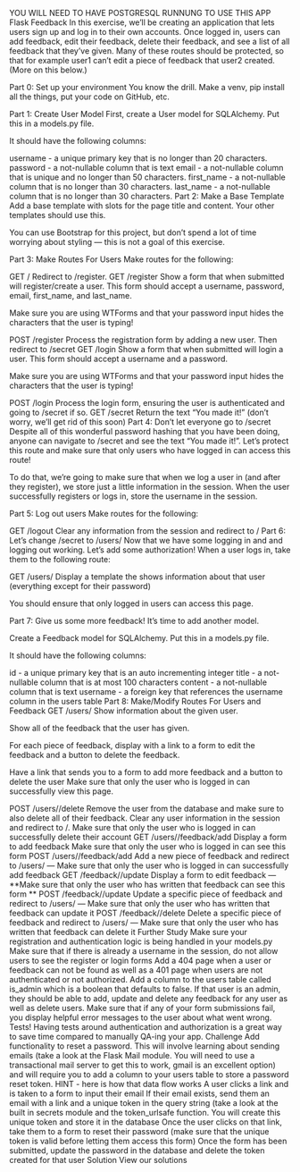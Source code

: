 YOU WILL NEED TO HAVE POSTGRESQL RUNNUNG TO USE THIS APP
Flask Feedback
In this exercise, we’ll be creating an application that lets users sign up and log in to their own accounts. Once logged in, users can add feedback, edit their feedback, delete their feedback, and see a list of all feedback that they’ve given. Many of these routes should be protected, so that for example user1 can’t edit a piece of feedback that user2 created. (More on this below.)

Part 0: Set up your environment
You know the drill. Make a venv, pip install all the things, put your code on GitHub, etc.

Part 1: Create User Model
First, create a User model for SQLAlchemy. Put this in a models.py file.

It should have the following columns:

username - a unique primary key that is no longer than 20 characters.
password - a not-nullable column that is text
email - a not-nullable column that is unique and no longer than 50 characters.
first_name - a not-nullable column that is no longer than 30 characters.
last_name - a not-nullable column that is no longer than 30 characters.
Part 2: Make a Base Template
Add a base template with slots for the page title and content. Your other templates should use this.

You can use Bootstrap for this project, but don’t spend a lot of time worrying about styling — this is not a goal of this exercise.

Part 3: Make Routes For Users
Make routes for the following:

GET /
Redirect to /register.
GET /register
Show a form that when submitted will register/create a user. This form should accept a username, password, email, first_name, and last_name.

Make sure you are using WTForms and that your password input hides the characters that the user is typing!

POST /register
Process the registration form by adding a new user. Then redirect to /secret
GET /login
Show a form that when submitted will login a user. This form should accept a username and a password.

Make sure you are using WTForms and that your password input hides the characters that the user is typing!

POST /login
Process the login form, ensuring the user is authenticated and going to /secret if so.
GET /secret
Return the text “You made it!” (don’t worry, we’ll get rid of this soon)
Part 4: Don’t let everyone go to /secret
Despite all of this wonderful password hashing that you have been doing, anyone can navigate to /secret and see the text “You made it!”. Let’s protect this route and make sure that only users who have logged in can access this route!

To do that, we’re going to make sure that when we log a user in (and after they register), we store just a little information in the session. When the user successfully registers or logs in, store the username in the session.

Part 5: Log out users
Make routes for the following:

GET /logout
Clear any information from the session and redirect to /
Part 6: Let’s change /secret to /users/<username>
Now that we have some logging in and and logging out working. Let’s add some authorization! When a user logs in, take them to the following route:

GET /users/<username>
Display a template the shows information about that user (everything except for their password)

You should ensure that only logged in users can access this page.

Part 7: Give us some more feedback!
It’s time to add another model.

Create a Feedback model for SQLAlchemy. Put this in a models.py file.

It should have the following columns:

id - a unique primary key that is an auto incrementing integer
title - a not-nullable column that is at most 100 characters
content - a not-nullable column that is text
username - a foreign key that references the username column in the users table
Part 8: Make/Modify Routes For Users and Feedback
GET /users/<username>
Show information about the given user.

Show all of the feedback that the user has given.

For each piece of feedback, display with a link to a form to edit the feedback and a button to delete the feedback.

Have a link that sends you to a form to add more feedback and a button to delete the user Make sure that only the user who is logged in can successfully view this page.

POST /users/<username>/delete
Remove the user from the database and make sure to also delete all of their feedback. Clear any user information in the session and redirect to /. Make sure that only the user who is logged in can successfully delete their account
GET /users/<username>/feedback/add
Display a form to add feedback Make sure that only the user who is logged in can see this form
POST /users/<username>/feedback/add
Add a new piece of feedback and redirect to /users/<username> — Make sure that only the user who is logged in can successfully add feedback
GET /feedback/<feedback-id>/update
Display a form to edit feedback — **Make sure that only the user who has written that feedback can see this form **
POST /feedback/<feedback-id>/update
Update a specific piece of feedback and redirect to /users/<username> — Make sure that only the user who has written that feedback can update it
POST /feedback/<feedback-id>/delete
Delete a specific piece of feedback and redirect to /users/<username> — Make sure that only the user who has written that feedback can delete it
Further Study
Make sure your registration and authentication logic is being handled in your models.py
Make sure that if there is already a username in the session, do not allow users to see the register or login forms
Add a 404 page when a user or feedback can not be found as well as a 401 page when users are not authenticated or not authorized.
Add a column to the users table called is_admin which is a boolean that defaults to false. If that user is an admin, they should be able to add, update and delete any feedback for any user as well as delete users.
Make sure that if any of your form submissions fail, you display helpful error messages to the user about what went wrong.
Tests! Having tests around authentication and authorization is a great way to save time compared to manually QA-ing your app.
Challenge Add functionality to reset a password. This will involve learning about sending emails (take a look at the Flask Mail module. You will need to use a transactional mail server to get this to work, gmail is an excellent option) and will require you to add a column to your users table to store a password reset token. HINT - here is how that data flow works
A user clicks a link and is taken to a form to input their email
If their email exists, send them an email with a link and a unique token in the query string (take a look at the built in secrets module and the token_urlsafe function. You will create this unique token and store it in the database
Once the user clicks on that link, take them to a form to reset their password (make sure that the unique token is valid before letting them access this form)
Once the form has been submitted, update the password in the database and delete the token created for that user
Solution
View our solutions